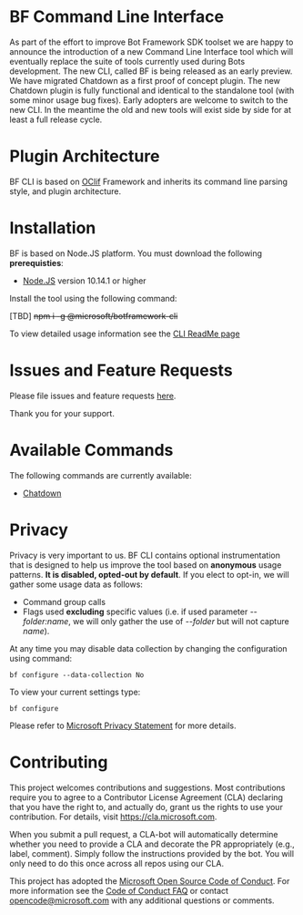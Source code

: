 # BF Command Line Interface

As part of the effort to improve Bot Framework SDK toolset we are happy to announce the introduction of a new Command Line Interface tool which will eventually replace the suite of tools currently used during Bots development. The new CLI, called BF is being released as an early preview. We have migrated Chatdown as a first proof of concept plugin. The new Chatdown plugin is fully functional and identical to the standalone tool (with some minor usage bug fixes). Early adopters are welcome to switch to the new CLI. In the meantime the old and new tools will exist side by side for at least a full release cycle.

# Plugin Architecture
BF CLI is based on [OClif](https://github.com/oclif/oclif) Framework and inherits its command line parsing style, and plugin architecture. 

# Installation

BF is based on Node.JS platform. You must download the following __prerequisties__:

* [Node.JS](https://nodejs.org/) version 10.14.1 or higher

Install the tool using the following command: 

\[TBD\] ~~npm i -g @microsoft/botframework-cli~~

To view detailed usage information see the [CLI ReadMe page](https://github.com/microsoft/botframework-cli/tree/master/packages/cli)

# Issues and Feature Requests
Please file issues and feature requests [here](https://github.com/microsoft/botframework-cli/issues).

Thank you for your support.

# Available Commands
The following commands are currently available:
* [Chatdown](https://github.com/microsoft/botframework-cli/tree/master/packages/chatdown) 

# Privacy
Privacy is very important to us. BF CLI contains optional instrumentation that is designed to help us improve the tool based on **anonymous** usage patterns. __It is disabled, opted-out by default__. If you elect to opt-in, we will gather some usage data as follows:
* Command group calls
* Flags used **excluding** specific values (i.e. if used parameter _--folder:name_, we will only gather the use of _--folder_ but will not capture _name_).

At any time you may disable data collection by changing the configuration using command:
~~~ 
bf configure --data-collection No
~~~
To view your current settings type:
~~~ 
bf configure
~~~


Please refer to [Microsoft Privacy Statement](https://privacy.microsoft.com/en-US/privacystatement) for more details.  

# Contributing

This project welcomes contributions and suggestions.  Most contributions require you to agree to a
Contributor License Agreement (CLA) declaring that you have the right to, and actually do, grant us
the rights to use your contribution. For details, visit https://cla.microsoft.com.

When you submit a pull request, a CLA-bot will automatically determine whether you need to provide
a CLA and decorate the PR appropriately (e.g., label, comment). Simply follow the instructions
provided by the bot. You will only need to do this once across all repos using our CLA.

This project has adopted the [Microsoft Open Source Code of Conduct](https://opensource.microsoft.com/codeofconduct/).
For more information see the [Code of Conduct FAQ](https://opensource.microsoft.com/codeofconduct/faq/) or
contact [opencode@microsoft.com](mailto:opencode@microsoft.com) with any additional questions or comments.
